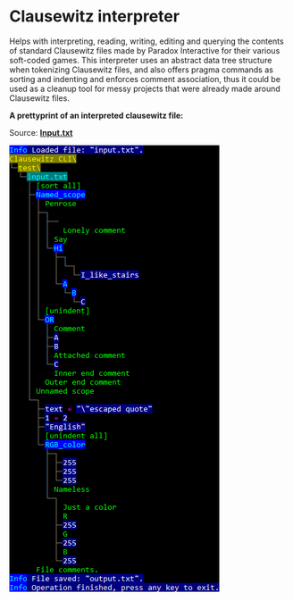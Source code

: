 # Clausewitz interpreter
Helps with interpreting, reading, writing, editing and querying the contents of standard Clausewitz files made by Paradox Interactive for their various soft-coded games. This interpreter uses an abstract data tree structure when tokenizing Clausewitz files, and also offers pragma commands as sorting and indenting and enforces comment association, thus it could be used as a cleanup tool for messy projects that were already made around Clausewitz files.

**A prettyprint of an interpreted clausewitz file:**
 
 Source: **[Input.txt](Clausewitz%20CLI%2FTest%2FInput.txt)**

![Screenshot of a prettyprint output of a typical Clausewitz file](.screenshots/prettyprint.png)